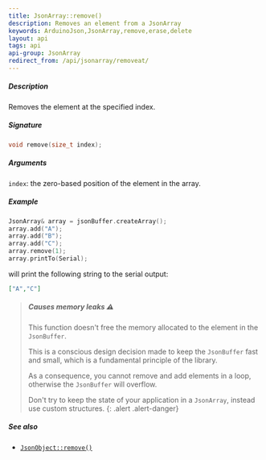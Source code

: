 ```yaml
---
title: JsonArray::remove()
description: Removes an element from a JsonArray
keywords: ArduinoJson,JsonArray,remove,erase,delete
layout: api
tags: api
api-group: JsonArray
redirect_from: /api/jsonarray/removeat/
---
```


##### Description

Removes the element at the specified index.

##### Signature

```c++
void remove(size_t index);
```

##### Arguments

`index`: the zero-based position of the element in the array.

##### Example

```c++
JsonArray& array = jsonBuffer.createArray();
array.add("A");
array.add("B");
array.add("C");
array.remove(1);
array.printTo(Serial);
```

will print the following string to the serial output:

```json
["A","C"]
```

> ##### Causes memory leaks :warning:
>
> This function doesn't free the memory allocated to the element in the `JsonBuffer`.
>
> This is a conscious design decision made to keep the `JsonBuffer` fast and small, which is a fundamental principle of the library.
>
> As a consequence, you cannot remove and add elements in a loop, otherwise the `JsonBuffer` will overflow.
>
> Don't try to keep the state of your application in a `JsonArray`, instead use custom structures.
{: .alert .alert-danger}

##### See also

* [`JsonObject::remove()`]({{site.baseurl}}/api/jsonobject/remove/)
